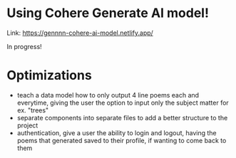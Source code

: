 # Using Cohere Generate AI model!

Link: https://gennnn-cohere-ai-model.netlify.app/

In progress!

# Optimizations

- teach a data model how to only output 4 line poems each and everytime, giving the user the option to input only the subject matter for ex. "trees"
- separate components into separate files to add a better structure to the project
- authentication, give a user the ability to login and logout, having the poems that generated saved to their profile, if wanting to come back to them 
